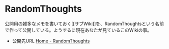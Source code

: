 # RandomThoughts

公開用の雑多なメモを書いておく[[サブWiki]]を、RandomThoughtsという名前で作って公開している。ようするに現在あなたが見ているこのWikiの事。

- 公開先URL [Home - RandomThoughts](https://karino2.github.io/RandomThoughts/Home) 